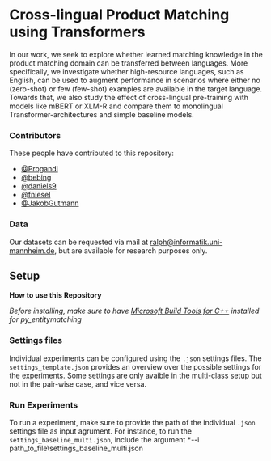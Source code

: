 # Cross-lingual Product Matching using Transformers

In our work, we  seek to explore whether learned matching knowledge in the product matching domain can be transferred between languages. More specifically, we investigate whether high-resource languages, such as English, can be used to augment performance in scenarios where either no (zero-shot) or few (few-shot) examples are available in the target language. Towards that, we also study the effect of cross-lingual pre-training with models like mBERT or XLM-R and compare them to monolingual Transformer-architectures and simple baseline models.

### Contributors 
These people have contributed to this repository:
 - [@Progandi](https://github.com/Progandi)
 - [@bebing](https://github.com/bebing)
 - [@daniels9](https://github.com/daniels9)
 - [@fniesel](https://github.com/fniesel)
 - [@JakobGutmann](https://github.com/JakobGutmann)

### Data
Our datasets can be requested via mail at ralph@informatik.uni-mannheim.de, but are available for research purposes only.

## Setup
**How to use this Repository**

*Before installing, make sure to have [Microsoft Build Tools for C++](https://visualstudio.microsoft.com/de/visual-cpp-build-tools/)  installed for py_entitymatching*

### Settings files

Individual experiments can be configured using the `.json` settings files. 
The `settings_template.json` provides an overview over the possible settings for the experiments.
Some settings are only avaible in the multi-class setup but not in the pair-wise case, and vice versa.

### Run Experiments
To run a experiment, make sure to provide the path of the individual `.json` settings file
as input agrument. For instance, to run the `settings_baseline_multi.json`, include the argument
*--i path_to_file\settings_baseline_multi.json
